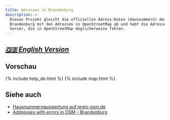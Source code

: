 ```yaml
---
title: Adressen in Brandenburg
description: >-
  Dieses Projekt gleicht die offiziellen Adress-Daten (Hausnummern) des Landes
  Brandenburg mit den Adressen in OpenStreetMap ab und hebt die Adressen
  hervor, die in OpenStreetMap möglicherweise fehlen.
---
```


## *[🇬🇧 English Version](en)*


## Vorschau

{% include help_de.html %}
{% include map.html %}


## Siehe auch

* [Hausnummernauswertung auf regio-osm.de](https://regio-osm.de/hausnummerauswertung/)
* [Addresses with errors in OSM – Brandenburg](https://osm.zz.de/dbview/?db=addresses-bb&layer=addresserror#52.42587,13.61755,8z)
